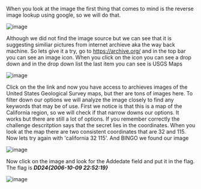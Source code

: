When you look at the image the first thing that comes to mind is the reverse image lookup using google, so we will do that.


![image](https://github.com/0xZainRaza/DevDay24-CTF-Writeups/assets/121969132/db93ecb5-6f5b-4d9d-b44b-d32d6d4d5c4c)


Although we did not find the image source but we can see that it is suggesting similiar pictures from internet archieve aka the way back machine.
So lets give it a try, go to https://archive.org/ and in the top bar you can see an image icon. When you click on the icon you can see a drop down and in the drop down list the last item you can see is USGS Maps


![image](https://github.com/0xZainRaza/DevDay24-CTF-Writeups/assets/121969132/b2c1d047-2ce1-4ad7-bce3-bfcb3cb1a73a)


Click on the the link and now you have access to archieves images of the United States Geological Survey maps, but ther are tons of images here.
To filter down our options we will analyze the image closely to find any keywords that may be of use.
First we notice is that this is a map of the California region, so we will check if that narrow downs our options. It works but there are still a lot of options. If you remember correctly the challenge descritption says that the secret lies in the coordinates. When you look at the map there are two consistent coordinates that are 32 and 115. Now lets try again with 'california 32 115'. And BINGO we found our image


![image](https://github.com/0xZainRaza/DevDay24-CTF-Writeups/assets/121969132/3253014f-f5a3-4637-87f7-b2a5f20ff43d)


Now click on the image and look for the Addedate field and put it in the flag.
The flag is _**DD24{2006-10-09 22:52:19}**_


![image](https://github.com/0xZainRaza/DevDay24-CTF-Writeups/assets/121969132/c87f7050-6a26-4dd0-a309-61ce9f989ba2)

